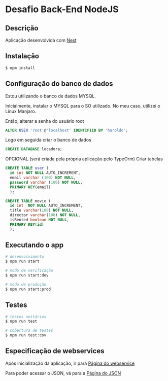 
# Desafio Back-End NodeJS

## Descrição

Aplicação desenvolvida com [Nest](https://github.com/nestjs/nest) 

## Instalação

```bash
$ npm install
```

## Configuração do banco de dados

Estou utilizando o banco de dados MYSQL.

Inicialmente, instalar o MYSQL para o SO utilizado. No meu caso, utilizei o Linux Manjaro.

Então, alterar a senha do usuário root 


```sql
ALTER USER 'root'@'localhost' IDENTIFIED BY 'haroldo';
```
Logo em seguida criar o banco de dados

```sql
CREATE DATABASE locadora;
```

OPCIONAL (será criada pela própria aplicação pelo TypeOrm)
Criar tabelas

```sql
CREATE TABLE user (
  id int NOT NULL AUTO_INCREMENT,
  email varchar (100) NOT NULL, 
  password varchar (100) NOT NULL,
  PRIMARY KEY(email)
  );
```

```sql
CREATE TABLE movie (
  id int  NOT NULL AUTO_INCREMENT,  
  title varchar(100) NOT NULL,
  director varchar(100) NOT NULL,
  isRented boolean NOT NULL,
  PRIMARY KEY(id)
  );
```

## Executando o app

```bash
# desenvolvimento
$ npm run start

# modo de verificação
$ npm run start:dev

# modo de produção
$ npm run start:prod
```

## Testes

```bash
# testes unitários
$ npm run test

# cobertura de testes
$ npm run test:cov
```
## Especificação de webservices

Após inicialização da aplicação, ir para [Página do webservice](http://localhost:3000/api "Página do webservice")

Para poder acessar o JSON, vá para a [Página do JSON](http://localhost:3000/api-json)

